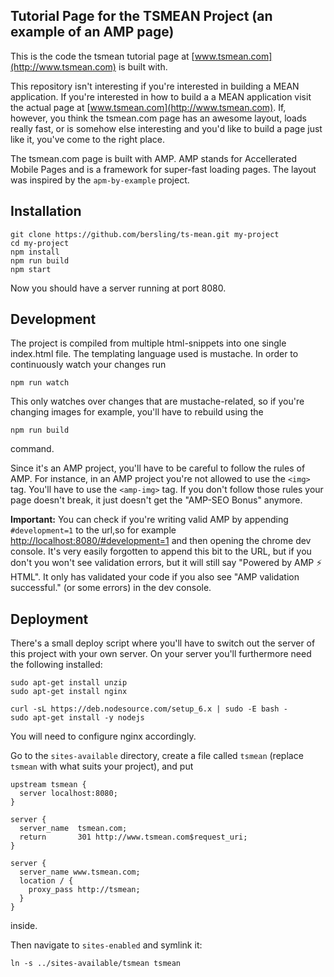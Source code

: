 ## Tutorial Page for the TSMEAN Project (an example of an AMP page)

This is the code the tsmean tutorial page at [www.tsmean.com](http://www.tsmean.com) is built with.

This repository isn't interesting if you're interested in building a MEAN
application. If you're interested in how to build a a MEAN application visit the actual page at
[www.tsmean.com](http://www.tsmean.com). If, however, you think the
tsmean.com page has an awesome layout, loads really fast, or is somehow else
interesting and you'd like to build a page just like it, you've come to the right place.

The tsmean.com page is built with AMP. AMP stands for Accellerated Mobile Pages
and is a framework for super-fast loading pages. The layout
was inspired by the `apm-by-example` project.

## Installation

```
git clone https://github.com/bersling/ts-mean.git my-project
cd my-project
npm install
npm run build
npm start
```

Now you should have a server running at port 8080.

## Development

The project is compiled from multiple html-snippets into one single
index.html file. The templating language used is mustache. In order
to continuously watch your changes run
```
npm run watch
```

This only watches over changes that are mustache-related, so if you're
changing images for example, you'll have to rebuild using the
```
npm run build
```
command.

Since it's an AMP project, you'll have to be careful to follow the rules
of AMP. For instance, in an AMP project you're not allowed to use
the `<img>` tag. You'll have to use the `<amp-img>` tag. If you don't follow those rules
your page doesn't break, it just doesn't get the "AMP-SEO Bonus" anymore.

**Important:** You can check if you're writing valid AMP by appending `#development=1`
to the url,so for example
[http://localhost:8080/#development=1](http://localhost:8080/#development=1)
and then opening the chrome dev console.
It's very easily forgotten to append this bit to the URL, but if you don't
you won't see validation errors, but it will still say "Powered by AMP ⚡ HTML".
It only has validated your code if you also see "AMP validation successful." (or some errors)
in the dev console.



## Deployment
There's a small deploy script where you'll have to switch out
the server of this project with your own server. On your server you'll
furthermore need the following installed:

```
sudo apt-get install unzip
sudo apt-get install nginx

curl -sL https://deb.nodesource.com/setup_6.x | sudo -E bash -
sudo apt-get install -y nodejs

```

You will need to configure nginx accordingly.

Go to the `sites-available` directory, create a file called `tsmean`
(replace `tsmean` with what suits your project), and put
```
upstream tsmean {
  server localhost:8080;
}

server {
  server_name  tsmean.com;
  return       301 http://www.tsmean.com$request_uri;
}

server {
  server_name www.tsmean.com;
  location / {
    proxy_pass http://tsmean;
  }
}

```
inside.

Then navigate to `sites-enabled` and symlink it:
```
ln -s ../sites-available/tsmean tsmean
```
